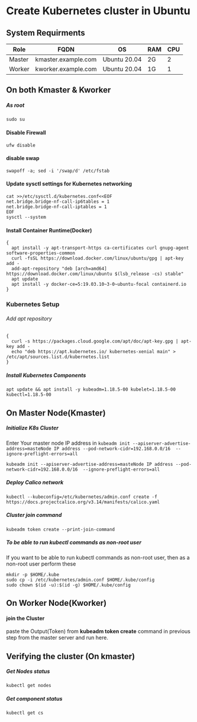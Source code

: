 # Create Kubernetes cluster in Ubuntu


## System Requirments
|Role|FQDN|OS|RAM|CPU|
|----|----|----|----|----|
|Master|kmaster.example.com|Ubuntu 20.04|2G|2|
|Worker|kworker.example.com|Ubuntu 20.04|1G|1|

## On both Kmaster & Kworker
##### As root
```
sudo su
```
#### Disable Firewall
```
ufw disable
```
#### disable swap
```
swapoff -a; sed -i '/swap/d' /etc/fstab
```
#### Update sysctl settings for Kubernetes networking
```
cat >>/etc/sysctl.d/kubernetes.conf<<EOF
net.bridge.bridge-nf-call-ip6tables = 1
net.bridge.bridge-nf-call-iptables = 1
EOF
sysctl --system
```
#### Install Container Runtime(Docker)
```
{
  apt install -y apt-transport-https ca-certificates curl gnupg-agent software-properties-common
  curl -fsSL https://download.docker.com/linux/ubuntu/gpg | apt-key add -
  add-apt-repository "deb [arch=amd64] https://download.docker.com/linux/ubuntu $(lsb_release -cs) stable"
  apt update
  apt install -y docker-ce=5:19.03.10~3-0~ubuntu-focal containerd.io
}
```
### Kubernetes Setup
###### Add apt repository
```
{
  curl -s https://packages.cloud.google.com/apt/doc/apt-key.gpg | apt-key add -
  echo "deb https://apt.kubernetes.io/ kubernetes-xenial main" > /etc/apt/sources.list.d/kubernetes.list
}
```
##### Install Kubernetes Components
```
apt update && apt install -y kubeadm=1.18.5-00 kubelet=1.18.5-00 kubectl=1.18.5-00
```

## On Master Node(Kmaster)
##### Initialize K8s Cluster
Enter Your master node IP address in `kubeadm init --apiserver-advertise-address=masteNode IP address --pod-network-cidr=192.168.0.0/16  --ignore-preflight-errors=all`
```
kubeadm init --apiserver-advertise-address=masteNode IP address --pod-network-cidr=192.168.0.0/16  --ignore-preflight-errors=all
```
##### Deploy Calico network
```
kubectl --kubeconfig=/etc/kubernetes/admin.conf create -f https://docs.projectcalico.org/v3.14/manifests/calico.yaml
```
##### Cluster join command
```
kubeadm token create --print-join-command
```
##### To be able to run kubectl commands as non-root user
If you want to be able to run kubectl commands as non-root user, then as a non-root user perform these
```
mkdir -p $HOME/.kube
sudo cp -i /etc/kubernetes/admin.conf $HOME/.kube/config
sudo chown $(id -u):$(id -g) $HOME/.kube/config
```

## On Worker Node(Kworker)
#### join the Cluster
paste the Output(Token) from __kubeadm token create__ command in previous step from the master server and run here.

## Verifying the cluster (On kmaster)
##### Get Nodes status
```
kubectl get nodes
```
##### Get component status
```
kubectl get cs
```
